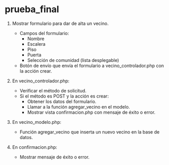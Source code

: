 # prueba_final

1. Mostrar formulario para dar de alta un vecino.
    - Campos del formulario:
        - Nombre
        - Escalera
        - Piso
        - Puerta
        - Selección de comunidad (lista desplegable)
    - Botón de envío que envía el formulario a vecino_controlador.php con la acción crear.

2. En vecino_controlador.php:
    - Verificar el método de solicitud.
    - Si el método es POST y la acción es crear:
        - Obtener los datos del formulario.
        - Llamar a la función agregar_vecino en el modelo.
        - Mostrar vista confirmacion.php con mensaje de éxito o error.

3. En vecino_modelo.php:
    - Función agregar_vecino que inserta un nuevo vecino en la base de datos.

4. En confirmacion.php:
    - Mostrar mensaje de éxito o error.
